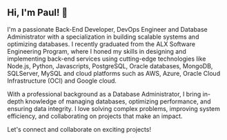 ## Hi, I'm Paul! 👋
I'm a passionate Back-End Developer, DevOps Engineer and Database Administrator with a specialization in building scalable systems and optimizing databases. I recently graduated from the ALX Software Engineering Program, where I honed my skills in designing and implementing back-end services using cutting-edge technologies like Node.js, Python, Javascripts, PostgreSQL, Oracle databases, MongoDB, SQLServer, MySQL and cloud platforms such as AWS, Azure, Oracle Cloud Infrastructure (OCI) and Google cloud.

With a professional background as a Database Administrator, I bring in-depth knowledge of managing databases, optimizing performance, and ensuring data integrity. I love solving complex problems, improving system efficiency, and collaborating on projects that make an impact.

Let's connect and collaborate on exciting projects!

<!--
**paulchukwujekwu/paulchukwujekwu** is a ✨ _special_ ✨ repository because its `README.md` (this file) appears on your GitHub profile.

Here are some ideas to get you started:

- 🔭 I’m currently working on ...
- 🌱 I’m currently learning ...
- 👯 I’m looking to collaborate on ...
- 🤔 I’m looking for help with ...
- 💬 Ask me about ...
- 📫 How to reach me: ...
- 😄 Pronouns: ...
- ⚡ Fun fact: ...
-->
